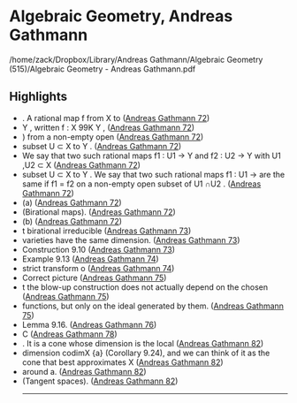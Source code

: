 # Algebraic Geometry, Andreas Gathmann

/home/zack/Dropbox/Library/Andreas Gathmann/Algebraic Geometry (515)/Algebraic Geometry - Andreas Gathmann.pdf

## Highlights

- \. A rational map f from X to (<a href="file:////home/zack/Dropbox/Library/Andreas Gathmann/Algebraic Geometry (515)/Algebraic Geometry - Andreas Gathmann.pdf#page=72" target="_blank">Andreas Gathmann 72</a>)
- Y , written f : X 99K Y , (<a href="file:////home/zack/Dropbox/Library/Andreas Gathmann/Algebraic Geometry (515)/Algebraic Geometry - Andreas Gathmann.pdf#page=72" target="_blank">Andreas Gathmann 72</a>)
- \) from a non-empty open (<a href="file:////home/zack/Dropbox/Library/Andreas Gathmann/Algebraic Geometry (515)/Algebraic Geometry - Andreas Gathmann.pdf#page=72" target="_blank">Andreas Gathmann 72</a>)
- subset U ⊂ X to Y \. (<a href="file:////home/zack/Dropbox/Library/Andreas Gathmann/Algebraic Geometry (515)/Algebraic Geometry - Andreas Gathmann.pdf#page=72" target="_blank">Andreas Gathmann 72</a>)
- We say that two such rational maps f1 : U1 → Y and f2 : U2 → Y with U1 ,U2 ⊂ X (<a href="file:////home/zack/Dropbox/Library/Andreas Gathmann/Algebraic Geometry (515)/Algebraic Geometry - Andreas Gathmann.pdf#page=72" target="_blank">Andreas Gathmann 72</a>)
- subset U ⊂ X to Y \. We say that two such rational maps f1 : U1 → are the same if f1 = f2 on a non-empty open subset of U1 ∩U2 \. (<a href="file:////home/zack/Dropbox/Library/Andreas Gathmann/Algebraic Geometry (515)/Algebraic Geometry - Andreas Gathmann.pdf#page=72" target="_blank">Andreas Gathmann 72</a>)
- \(a\) (<a href="file:////home/zack/Dropbox/Library/Andreas Gathmann/Algebraic Geometry (515)/Algebraic Geometry - Andreas Gathmann.pdf#page=72" target="_blank">Andreas Gathmann 72</a>)
- \(Birational maps\)\. (<a href="file:////home/zack/Dropbox/Library/Andreas Gathmann/Algebraic Geometry (515)/Algebraic Geometry - Andreas Gathmann.pdf#page=72" target="_blank">Andreas Gathmann 72</a>)
- \(b\) (<a href="file:////home/zack/Dropbox/Library/Andreas Gathmann/Algebraic Geometry (515)/Algebraic Geometry - Andreas Gathmann.pdf#page=72" target="_blank">Andreas Gathmann 72</a>)
- t birational irreducible (<a href="file:////home/zack/Dropbox/Library/Andreas Gathmann/Algebraic Geometry (515)/Algebraic Geometry - Andreas Gathmann.pdf#page=73" target="_blank">Andreas Gathmann 73</a>)
- varieties have the same dimension\. (<a href="file:////home/zack/Dropbox/Library/Andreas Gathmann/Algebraic Geometry (515)/Algebraic Geometry - Andreas Gathmann.pdf#page=73" target="_blank">Andreas Gathmann 73</a>)
- Construction 9\.10 (<a href="file:////home/zack/Dropbox/Library/Andreas Gathmann/Algebraic Geometry (515)/Algebraic Geometry - Andreas Gathmann.pdf#page=73" target="_blank">Andreas Gathmann 73</a>)
- Example 9\.13 (<a href="file:////home/zack/Dropbox/Library/Andreas Gathmann/Algebraic Geometry (515)/Algebraic Geometry - Andreas Gathmann.pdf#page=74" target="_blank">Andreas Gathmann 74</a>)
- strict transform o (<a href="file:////home/zack/Dropbox/Library/Andreas Gathmann/Algebraic Geometry (515)/Algebraic Geometry - Andreas Gathmann.pdf#page=74" target="_blank">Andreas Gathmann 74</a>)
- Correct picture (<a href="file:////home/zack/Dropbox/Library/Andreas Gathmann/Algebraic Geometry (515)/Algebraic Geometry - Andreas Gathmann.pdf#page=75" target="_blank">Andreas Gathmann 75</a>)
- t the blow-up construction does not actually depend on the chosen (<a href="file:////home/zack/Dropbox/Library/Andreas Gathmann/Algebraic Geometry (515)/Algebraic Geometry - Andreas Gathmann.pdf#page=75" target="_blank">Andreas Gathmann 75</a>)
- functions, but only on the ideal generated by them\. (<a href="file:////home/zack/Dropbox/Library/Andreas Gathmann/Algebraic Geometry (515)/Algebraic Geometry - Andreas Gathmann.pdf#page=75" target="_blank">Andreas Gathmann 75</a>)
- Lemma 9\.16\. (<a href="file:////home/zack/Dropbox/Library/Andreas Gathmann/Algebraic Geometry (515)/Algebraic Geometry - Andreas Gathmann.pdf#page=76" target="_blank">Andreas Gathmann 76</a>)
- C (<a href="file:////home/zack/Dropbox/Library/Andreas Gathmann/Algebraic Geometry (515)/Algebraic Geometry - Andreas Gathmann.pdf#page=78" target="_blank">Andreas Gathmann 78</a>)
- \. It is a cone whose dimension is the local (<a href="file:////home/zack/Dropbox/Library/Andreas Gathmann/Algebraic Geometry (515)/Algebraic Geometry - Andreas Gathmann.pdf#page=82" target="_blank">Andreas Gathmann 82</a>)
- dimension codimX {a} \(Corollary 9\.24\), and we can think of it as the cone that best approximates X (<a href="file:////home/zack/Dropbox/Library/Andreas Gathmann/Algebraic Geometry (515)/Algebraic Geometry - Andreas Gathmann.pdf#page=82" target="_blank">Andreas Gathmann 82</a>)
- around a\. (<a href="file:////home/zack/Dropbox/Library/Andreas Gathmann/Algebraic Geometry (515)/Algebraic Geometry - Andreas Gathmann.pdf#page=82" target="_blank">Andreas Gathmann 82</a>)
- \(Tangent spaces\)\. (<a href="file:////home/zack/Dropbox/Library/Andreas Gathmann/Algebraic Geometry (515)/Algebraic Geometry - Andreas Gathmann.pdf#page=82" target="_blank">Andreas Gathmann 82</a>)<hr>

